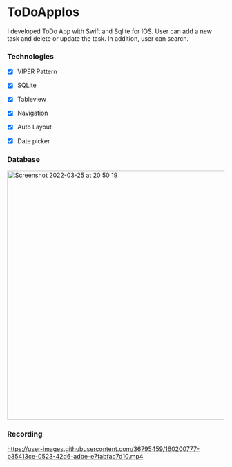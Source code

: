 # ToDoAppIos
I developed ToDo App with Swift and Sqlite for IOS. User can add a new task and delete or update the task. In addition, user can search. 

### Technologies
- [x] VIPER Pattern
- [x] SQLite
- [x] Tableview
- [x] Navigation
- [x] Auto Layout
- [x] Date picker 


### Database
<img width="576" alt="Screenshot 2022-03-25 at 20 50 19" src="https://user-images.githubusercontent.com/36795459/160200527-e302b178-5e95-426d-b482-1a55b43806ff.png">

### Recording
https://user-images.githubusercontent.com/36795459/160200777-b35413ce-0523-42d6-adbe-e7fabfac7d10.mp4

